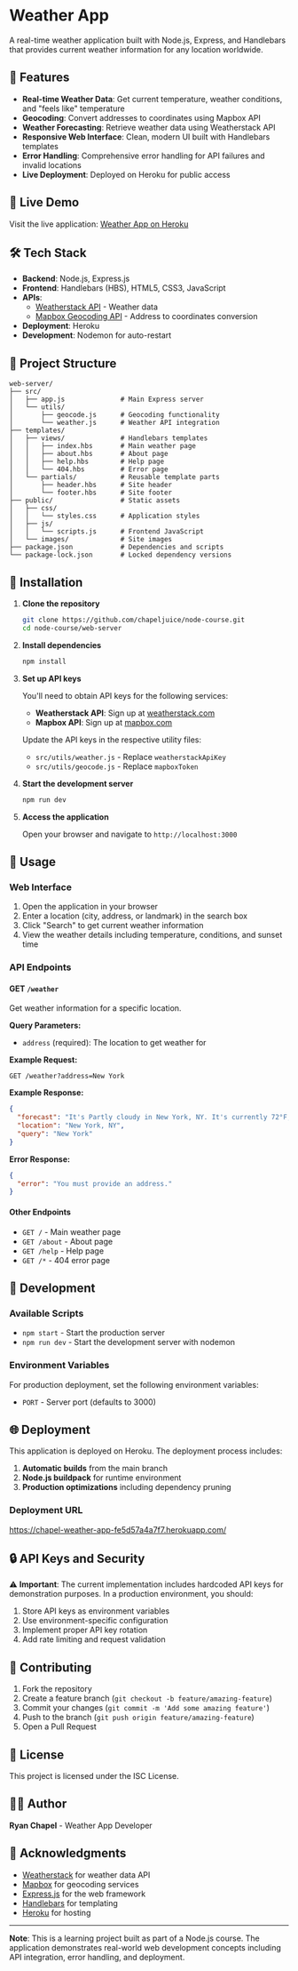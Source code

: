 # Weather App

A real-time weather application built with Node.js, Express, and Handlebars that provides current weather information for any location worldwide.

## 🌟 Features

- **Real-time Weather Data**: Get current temperature, weather conditions, and "feels like" temperature
- **Geocoding**: Convert addresses to coordinates using Mapbox API
- **Weather Forecasting**: Retrieve weather data using Weatherstack API
- **Responsive Web Interface**: Clean, modern UI built with Handlebars templates
- **Error Handling**: Comprehensive error handling for API failures and invalid locations
- **Live Deployment**: Deployed on Heroku for public access

## 🚀 Live Demo

Visit the live application: [Weather App on Heroku](https://chapel-weather-app-fe5d57a4a7f7.herokuapp.com/)

## 🛠️ Tech Stack

- **Backend**: Node.js, Express.js
- **Frontend**: Handlebars (HBS), HTML5, CSS3, JavaScript
- **APIs**: 
  - [Weatherstack API](https://weatherstack.com/) - Weather data
  - [Mapbox Geocoding API](https://www.mapbox.com/) - Address to coordinates conversion
- **Deployment**: Heroku
- **Development**: Nodemon for auto-restart

## 📁 Project Structure

```
web-server/
├── src/
│   ├── app.js              # Main Express server
│   └── utils/
│       ├── geocode.js      # Geocoding functionality
│       └── weather.js      # Weather API integration
├── templates/
│   ├── views/              # Handlebars templates
│   │   ├── index.hbs       # Main weather page
│   │   ├── about.hbs       # About page
│   │   ├── help.hbs        # Help page
│   │   └── 404.hbs         # Error page
│   └── partials/           # Reusable template parts
│       ├── header.hbs      # Site header
│       └── footer.hbs      # Site footer
├── public/                 # Static assets
│   ├── css/
│   │   └── styles.css      # Application styles
│   ├── js/
│   │   └── scripts.js      # Frontend JavaScript
│   └── images/             # Site images
├── package.json            # Dependencies and scripts
└── package-lock.json       # Locked dependency versions
```

## 🚀 Installation

1. **Clone the repository**
   ```bash
   git clone https://github.com/chapeljuice/node-course.git
   cd node-course/web-server
   ```

2. **Install dependencies**
   ```bash
   npm install
   ```

3. **Set up API keys**
   
   You'll need to obtain API keys for the following services:
   
   - **Weatherstack API**: Sign up at [weatherstack.com](https://weatherstack.com/)
   - **Mapbox API**: Sign up at [mapbox.com](https://www.mapbox.com/)
   
   Update the API keys in the respective utility files:
   - `src/utils/weather.js` - Replace `weatherstackApiKey`
   - `src/utils/geocode.js` - Replace `mapboxToken`

4. **Start the development server**
   ```bash
   npm run dev
   ```

5. **Access the application**
   
   Open your browser and navigate to `http://localhost:3000`

## 📖 Usage

### Web Interface

1. Open the application in your browser
2. Enter a location (city, address, or landmark) in the search box
3. Click "Search" to get current weather information
4. View the weather details including temperature, conditions, and sunset time

### API Endpoints

#### GET `/weather`
Get weather information for a specific location.

**Query Parameters:**
- `address` (required): The location to get weather for

**Example Request:**
```
GET /weather?address=New York
```

**Example Response:**
```json
{
  "forecast": "It's Partly cloudy in New York, NY. It's currently 72°F, but feels a bit cooler (68°F) outside. The sun will set at 8:15 PM tonight.",
  "location": "New York, NY",
  "query": "New York"
}
```

**Error Response:**
```json
{
  "error": "You must provide an address."
}
```

#### Other Endpoints
- `GET /` - Main weather page
- `GET /about` - About page
- `GET /help` - Help page
- `GET /*` - 404 error page

## 🔧 Development

### Available Scripts

- `npm start` - Start the production server
- `npm run dev` - Start the development server with nodemon

### Environment Variables

For production deployment, set the following environment variables:
- `PORT` - Server port (defaults to 3000)

## 🌐 Deployment

This application is deployed on Heroku. The deployment process includes:

1. **Automatic builds** from the main branch
2. **Node.js buildpack** for runtime environment
3. **Production optimizations** including dependency pruning

### Deployment URL
https://chapel-weather-app-fe5d57a4a7f7.herokuapp.com/

## 🔒 API Keys and Security

⚠️ **Important**: The current implementation includes hardcoded API keys for demonstration purposes. In a production environment, you should:

1. Store API keys as environment variables
2. Use environment-specific configuration
3. Implement proper API key rotation
4. Add rate limiting and request validation

## 🤝 Contributing

1. Fork the repository
2. Create a feature branch (`git checkout -b feature/amazing-feature`)
3. Commit your changes (`git commit -m 'Add some amazing feature'`)
4. Push to the branch (`git push origin feature/amazing-feature`)
5. Open a Pull Request

## 📝 License

This project is licensed under the ISC License.

## 👨‍💻 Author

**Ryan Chapel** - Weather App Developer

## 🙏 Acknowledgments

- [Weatherstack](https://weatherstack.com/) for weather data API
- [Mapbox](https://www.mapbox.com/) for geocoding services
- [Express.js](https://expressjs.com/) for the web framework
- [Handlebars](https://handlebarsjs.com/) for templating
- [Heroku](https://heroku.com/) for hosting

---

**Note**: This is a learning project built as part of a Node.js course. The application demonstrates real-world web development concepts including API integration, error handling, and deployment. 